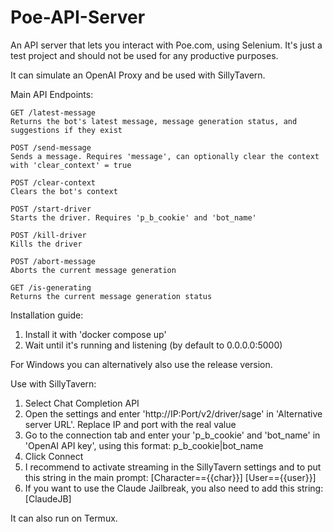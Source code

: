 # Poe-API-Server
 An API server that lets you interact with Poe.com, using Selenium. It's just a test project and should not be used for any productive purposes.

It can simulate an OpenAI Proxy and be used with SillyTavern.

Main API Endpoints:

    GET /latest-message
    Returns the bot's latest message, message generation status, and suggestions if they exist

    POST /send-message
    Sends a message. Requires 'message', can optionally clear the context with 'clear_context' = true

    POST /clear-context
    Clears the bot's context

    POST /start-driver
    Starts the driver. Requires 'p_b_cookie' and 'bot_name'

    POST /kill-driver
    Kills the driver

    POST /abort-message
    Aborts the current message generation

    GET /is-generating
    Returns the current message generation status

Installation guide:
1. Install it with 'docker compose up'
2. Wait until it's running and listening (by default to 0.0.0.0:5000)

For Windows you can alternatively also use the release version.

Use with SillyTavern:
1. Select Chat Completion API
2. Open the settings and enter 'http://IP:Port/v2/driver/sage' in 'Alternative server URL'. Replace IP and port with the real value
3. Go to the connection tab and enter your 'p_b_cookie' and 'bot_name' in 'OpenAI API key', using this format: p_b_cookie|bot_name
4. Click Connect
5. I recommend to activate streaming in the SillyTavern settings and to put this string in the main prompt: [Character=={{char}}] [User=={{user}}]
6. If you want to use the Claude Jailbreak, you also need to add this string: [ClaudeJB]

It can also run on Termux.